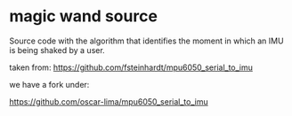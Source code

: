 magic wand source
===

Source code with the algorithm that identifies the moment in which an IMU is being shaked
by a user.

taken from: https://github.com/fsteinhardt/mpu6050_serial_to_imu

we have a fork under:

https://github.com/oscar-lima/mpu6050_serial_to_imu
